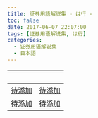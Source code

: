 ```yaml
---
title: 証券用語解説集 - は行 -
toc: false
date: 2017-06-07 22:07:00
tags: [证券用语解说集, は行]
categories:
  - 证券用语解说集
  - 日本語
---
```


| &nbsp; | &nbsp; |
| :----- | :----- |
| [待添加](/证券用语解说集/日本語/は行/#) | [待添加](/证券用语解说集/日本語/は行/#) |
| [待添加](/证券用语解说集/日本語/は行/#) | [待添加](/证券用语解说集/日本語/は行/#) |
